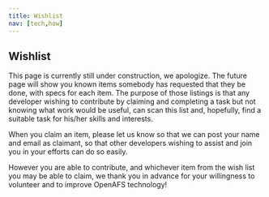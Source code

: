 ```yaml
---
title: Wishlist 
nav: [tech,how]
---
```


## Wishlist ##

This page is currently still under construction, we apologize.  The future page will show you known items somebody has requested that they be done, with specs for each item.  The purpose of those listings is that any developer wishing to contribute by claiming and completing a task but not knowing what work would be useful, can scan this list and, hopefully, find a suitable task for his/her skills and interests.  

When you claim an item, please let us know so that we can post your name and email as claimant, so that other developers wishing to assist and join you in your efforts can do so easily.

However you are able to contribute, and whichever item from the wish list you may be able to claim, we thank you in advance for your willingness to volunteer and to improve OpenAFS technology!
